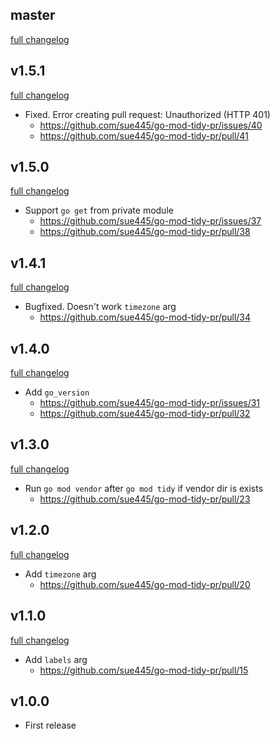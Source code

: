 ## master
[full changelog](http://github.com/sue445/go-mod-tidy-pr/compare/v1.5.1...master)

## v1.5.1
[full changelog](http://github.com/sue445/go-mod-tidy-pr/compare/v1.5.0...v1.5.1)

* Fixed. Error creating pull request: Unauthorized (HTTP 401)
  * https://github.com/sue445/go-mod-tidy-pr/issues/40
  * https://github.com/sue445/go-mod-tidy-pr/pull/41

## v1.5.0
[full changelog](http://github.com/sue445/go-mod-tidy-pr/compare/v1.4.1...v1.5.0)

* Support `go get` from private module
  * https://github.com/sue445/go-mod-tidy-pr/issues/37
  * https://github.com/sue445/go-mod-tidy-pr/pull/38

## v1.4.1
[full changelog](http://github.com/sue445/go-mod-tidy-pr/compare/v1.4.0...v1.4.1)

* Bugfixed. Doesn't work `timezone` arg
  * https://github.com/sue445/go-mod-tidy-pr/pull/34

## v1.4.0
[full changelog](http://github.com/sue445/go-mod-tidy-pr/compare/v1.3.0...v1.4.0)

* Add `go_version`
  * https://github.com/sue445/go-mod-tidy-pr/issues/31
  * https://github.com/sue445/go-mod-tidy-pr/pull/32

## v1.3.0
[full changelog](http://github.com/sue445/go-mod-tidy-pr/compare/v1.2.0...v1.3.0)

* Run `go mod vendor` after `go mod tidy` if vendor dir is exists
  * https://github.com/sue445/go-mod-tidy-pr/pull/23

## v1.2.0
[full changelog](http://github.com/sue445/go-mod-tidy-pr/compare/v1.1.0...v1.2.0)

* Add `timezone` arg
  * https://github.com/sue445/go-mod-tidy-pr/pull/20

## v1.1.0
[full changelog](http://github.com/sue445/go-mod-tidy-pr/compare/v1.0.0...v1.1.0)

* Add `labels` arg
  * https://github.com/sue445/go-mod-tidy-pr/pull/15

## v1.0.0
* First release

